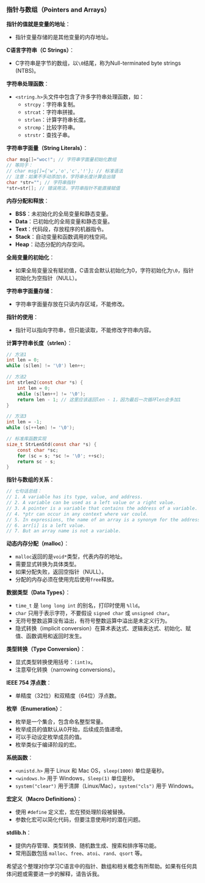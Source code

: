 ### 指针与数组（Pointers and Arrays）

**指针的值就是变量的地址**：
- 指针变量存储的是其他变量的内存地址。

**C语言字符串（C Strings）**：
- C字符串是字节的数组，以`\0`结尾，称为Null-terminated byte strings (NTBS)。

**字符串处理函数**：
- `<string.h>`头文件中包含了许多字符串处理函数，如：
    - `strcpy`：字符串复制。
    - `strcat`：字符串拼接。
    - `strlen`：计算字符串长度。
    - `strcmp`：比较字符串。
    - `strstr`：查找子串。

**字符串字面量（String Literals）**：
```c
char msg[]="woc!"; // 字符串字面量初始化数组
// 等同于：
// char msg[]={'w','o','c','!'}; // 标准语法
// 注意：如果不手动添加\0，字符串长度计算会出错
char *str=""; // 字符串指针
*str=str[]; // 错误用法，字符串指针不能直接赋值
```

**内存分配和释放**：
- **BSS**：未初始化的全局变量和静态变量。
- **Data**：已初始化的全局变量和静态变量。
- **Text**：代码段，存放程序的机器指令。
- **Stack**：自动变量和函数调用的栈空间。
- **Heap**：动态分配的内存空间。

**全局变量的初始化**：
- 如果全局变量没有赋初值，C语言会默认初始化为0，字符初始化为`\0`，指针初始化为空指针（NULL）。

**字符串字面量存储**：
- 字符串字面量存放在只读内存区域，不能修改。

**指针的使用**：
- 指针可以指向字符串，但只能读取，不能修改字符串内容。

**计算字符串长度（strlen）**：
```c
// 方法1
int len = 0;
while (s[len] != '\0') len++;

// 方法2
int strlen2(const char *s) {
    int len = 0;
    while (s[len++] != '\0');
    return len - 1; // 这里应该返回len - 1，因为最后一次循环len会多加1
}

// 方法3
int len = -1;
while (s[++len] != '\0');

// 标准库函数实现
size_t StrLenStd(const char *s) {
    const char *sc;
    for (sc = s; *sc != '\0'; ++sc);
    return sc - s;
}
```

**指针与数组的关系**：
```c
// 七句话总结：
// 1. A variable has its type, value, and address.
// 2. A variable can be used as a left value or a right value.
// 3. A pointer is a variable that contains the address of a variable.
// 4. *ptr can occur in any context where var could.
// 5. In expressions, the name of an array is a synonym for the address of its first element.
// 6. arr[i] is a left value.
// 7. But an array name is not a variable.
```

**动态内存分配（malloc）**：
- `malloc`返回的是`void*`类型，代表内存的地址。
- 需要显式转换为具体类型。
- 如果分配失败，返回空指针（NULL）。
- 分配的内存必须在使用完后使用`free`释放。

**数据类型（Data Types）**：
- `time_t` 是 `long long int` 的别名，打印时使用 `%lld`。
- `char` 只用于表示字符，不要假设 `signed char` 或 `unsigned char`。
- 无符号整数运算没有溢出，有符号整数运算中溢出是未定义行为。
- 隐式转换（implicit conversion）在算术表达式、逻辑表达式、初始化、赋值、函数调用和返回时发生。

**类型转换（Type Conversion）**：
- 显式类型转换使用括号：`(int)x`。
- 注意窄化转换（narrowing conversions）。

**IEEE 754 浮点数**：
- 单精度（32位）和双精度（64位）浮点数。

**枚举（Enumeration）**：
- 枚举是一个集合，包含命名整型常量。
- 枚举成员的值默认从0开始，后续成员值递增。
- 可以手动设定枚举成员的值。
- 枚举类似于编译阶段的宏。

**系统函数**：
- `<unistd.h>` 用于 Linux 和 Mac OS，`sleep(1000)` 单位是毫秒。
- `<windows.h>` 用于 Windows，`Sleep(1)` 单位是秒。
- `system("clear")` 用于清屏（Linux/Mac），`system("cls")` 用于 Windows。

**宏定义（Macro Definitions）**：
- 使用 `#define` 定义宏，宏在预处理阶段被替换。
- 参数化宏可以简化代码，但要注意使用时的潜在问题。

**stdlib.h**：
- 提供内存管理、类型转换、随机数生成、搜索和排序等功能。
- 常用函数包括 `malloc`、`free`、`atoi`、`rand`、`qsort` 等。

希望这个整理对你学习C语言中的指针、数组和相关概念有所帮助。如果有任何具体问题或需要进一步的解释，请告诉我。